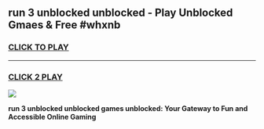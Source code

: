 
## run 3 unblocked unblocked - Play Unblocked Gmaes & Free #whxnb
<h3>
<a href="https://news.freeplayer.one?title=run_3_unblocked_unblocked&ref=03M">CLICK TO PLAY</a></h3>
<hr>

<h3>
<a href="https://news.freeplayer.one?title=run_3_unblocked_unblocked&ref=03M">CLICK 2 PLAY</a>
  
</h3>

<a href="https://news.freeplayer.one?title=run_3_unblocked_unblocked&ref=03M"><img src="https://clearcache.store/games.png"></a>


**run 3 unblocked unblocked games unblocked: Your Gateway to Fun and Accessible Online Gaming**
